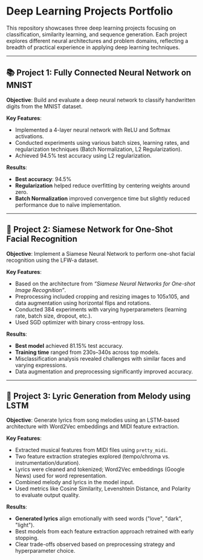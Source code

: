 # Deep Learning Projects Portfolio

This repository showcases three deep learning projects focusing on classification, similarity learning, and sequence generation. Each project explores different neural architectures and problem domains, reflecting a breadth of practical experience in applying deep learning techniques.

---

## 📚 Project 1: Fully Connected Neural Network on MNIST

**Objective**: Build and evaluate a deep neural network to classify handwritten digits from the MNIST dataset.

**Key Features**:
- Implemented a 4-layer neural network with ReLU and Softmax activations.
- Conducted experiments using various batch sizes, learning rates, and regularization techniques (Batch Normalization, L2 Regularization).
- Achieved 94.5% test accuracy using L2 regularization.

**Results**:
- **Best accuracy**: 94.5%
- **Regularization** helped reduce overfitting by centering weights around zero.
- **Batch Normalization** improved convergence time but slightly reduced performance due to naïve implementation.

---

## 👥 Project 2: Siamese Network for One-Shot Facial Recognition

**Objective**: Implement a Siamese Neural Network to perform one-shot facial recognition using the LFW-a dataset.

**Key Features**:
- Based on the architecture from *“Siamese Neural Networks for One-shot Image Recognition”*.
- Preprocessing included cropping and resizing images to 105x105, and data augmentation using horizontal flips and rotations.
- Conducted 384 experiments with varying hyperparameters (learning rate, batch size, dropout, etc.).
- Used SGD optimizer with binary cross-entropy loss.

**Results**:
- **Best model** achieved 81.15% test accuracy.
- **Training time** ranged from 230s–340s across top models.
- Misclassification analysis revealed challenges with similar faces and varying expressions.
- Data augmentation and preprocessing significantly improved accuracy.

---

## 🎵 Project 3: Lyric Generation from Melody using LSTM

**Objective**: Generate lyrics from song melodies using an LSTM-based architecture with Word2Vec embeddings and MIDI feature extraction.

**Key Features**:
- Extracted musical features from MIDI files using `pretty_midi`.
- Two feature extraction strategies explored (tempo/chroma vs. instrumentation/duration).
- Lyrics were cleaned and tokenized; Word2Vec embeddings (Google News) used for word representation.
- Combined melody and lyrics in the model input.
- Used metrics like Cosine Similarity, Levenshtein Distance, and Polarity to evaluate output quality.

**Results**:
- **Generated lyrics** align emotionally with seed words ("love", "dark", "light").
- Best models from each feature extraction approach retrained with early stopping.
- Clear trade-offs observed based on preprocessing strategy and hyperparameter choice.
